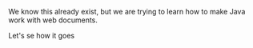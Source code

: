 We know this already exist, but we are trying to learn how to make Java work with web documents.

Let's se how it goes
